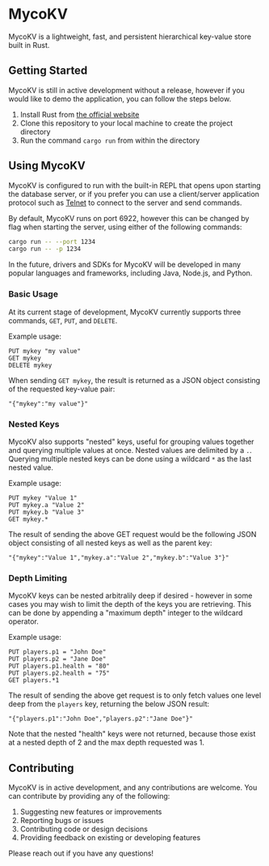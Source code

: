 # MycoKV

MycoKV is a lightweight, fast, and persistent hierarchical key-value store built in Rust.

## Getting Started

MycoKV is still in active development without a release, however if you would like to demo the application, you can follow the steps below.

1. Install Rust from [the official website](https://www.rust-lang.org/tools/install)
2. Clone this repository to your local machine to create the project directory
3. Run the command `cargo run` from within the directory

## Using MycoKV

MycoKV is configured to run with the built-in REPL that opens upon starting the database server, or if you prefer you can use a client/server application protocol such as [Telnet](https://en.wikipedia.org/wiki/Telnet) to connect to the server and send commands.

By default, MycoKV runs on port 6922, however this can be changed by flag when starting the server, using either of the following commands:

```bash
cargo run -- --port 1234
cargo run -- -p 1234
```

In the future, drivers and SDKs for MycoKV will be developed in many popular languages and frameworks, including Java, Node.js, and Python.

### Basic Usage

At its current stage of development, MycoKV currently supports three commands, `GET`, `PUT`, and `DELETE`.

Example usage:

```
PUT mykey "my value"
GET mykey
DELETE mykey
```

When sending `GET mykey`, the result is returned as a JSON object consisting of the requested key-value pair:

```
"{"mykey":"my value"}"
```

### Nested Keys

MycoKV also supports "nested" keys, useful for grouping values together and querying multiple values at once.
Nested values are delimited by a `.`.
Querying multiple nested keys can be done using a wildcard `*` as the last nested value.

Example usage:

```
PUT mykey "Value 1"
PUT mykey.a "Value 2"
PUT mykey.b "Value 3"
GET mykey.*
```

The result of sending the above GET request would be the following JSON object consisting of all nested keys as well as the parent key:

```
"{"mykey":"Value 1","mykey.a":"Value 2","mykey.b":"Value 3"}"
```

### Depth Limiting

MycoKV keys can be nested arbitralily deep if desired - however in some cases you may wish to limit the depth of the keys you are retrieving.
This can be done by appending a "maximum depth" integer to the wildcard operator.

Example usage:

```
PUT players.p1 = "John Doe"
PUT players.p2 = "Jane Doe"
PUT players.p1.health = "80"
PUT players.p2.health = "75"
GET players.*1
```

The result of sending the above get request is to only fetch values one level deep from the `players` key, returning the below JSON result:

```
"{"players.p1":"John Doe","players.p2":"Jane Doe"}"
```

Note that the nested "health" keys were not returned, because those exist at a nested depth of 2 and the max depth requested was 1.

## Contributing

MycoKV is in active development, and any contributions are welcome. You can contribute by providing any of the following:

1. Suggesting new features or improvements
2. Reporting bugs or issues
3. Contributing code or design decisions
4. Providing feedback on existing or developing features

Please reach out if you have any questions!
